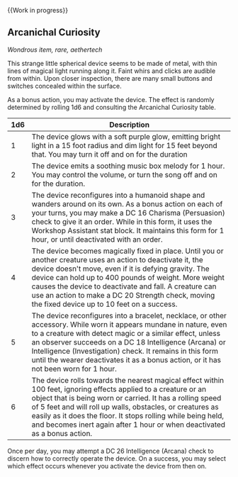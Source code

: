 {{Work in progress}}

## Arcanichal Curiosity
*Wondrous item, rare, aethertech*

This strange little spherical device seems to be made of metal, with thin lines of magical light running along it. Faint whirs and clicks are audible from within. Upon closer inspection, there are many small buttons and switches concealed within the surface.

As a bonus action, you may activate the device. The effect is randomly determined by rolling 1d6 and consulting the Arcanichal Curiosity table.

| 1d6| Description |
| --- | ------ |
| 1 | The device glows with a soft purple glow, emitting bright light in a 15 foot radius and dim light for 15 feet beyond that. You may turn it off and on for the duration |
| 2 | The device emits a soothing music box melody for 1 hour. You may control the volume, or turn the song off and on for the duration. |
| 3 | The device reconfigures into a humanoid shape and wanders around on its own. As a bonus action on each of your turns, you may make a DC 16 Charisma (Persuasion) check to give it an order. While in this form, it uses the Workshop Assistant stat block. It maintains this form for 1 hour, or until deactivated with an order. |
| 4 | The device becomes magically fixed in place. Until you or another creature uses an action to deactivate it, the device doesn't move, even if it is defying gravity. The device can hold up to 400 pounds of weight. More weight causes the device to deactivate and fall. A creature can use an action to make a DC 20 Strength check, moving the fixed device up to 10 feet on a success. |
| 5 | The device reconfigures into a bracelet, necklace, or other accessory. While worn it appears mundane in nature, even to a creature with detect magic or a similar effect, unless an observer succeeds on a DC 18 Intelligence (Arcana) or Intelligence (Investigation) check. It remains in this form until the wearer deactivates it as a bonus action, or it has not been worn for 1 hour. |
| 6 | The device rolls towards the nearest magical effect within 100 feet, ignoring effects applied to a creature or an object that is being worn or carried. It has a rolling speed of 5 feet and will roll up walls, obstacles, or creatures as easily as it does the floor. It stops rolling while being held, and becomes inert again after 1 hour or when deactivated as a bonus action. |

Once per day, you may attempt a DC 26 Intelligence (Arcana) check to discern how to correctly operate the device. On a success, you may select which effect occurs whenever you activate the device from then on.
